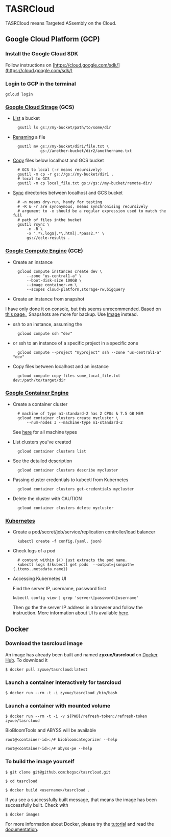 # TASRCloud

TASRCloud means Targeted ASsembly on the Cloud.

## Google Cloud Platform (GCP)


### Install the Google Cloud SDK

Follow instructions on [https://cloud.google.com/sdk/](https://cloud.google.com/sdk/)

### Login to GCP in the terminal

    gcloud login

### [Google Cloud Strage](https://cloud.google.com/storage/docs/overview) (GCS)

* [List](https://cloud.google.com/storage/docs/gsutil/commands/ls) a bucket

        gsutil ls gs://my-bucket/path/to/some/dir

* [Renaming](https://cloud.google.com/storage/docs/gsutil/commands/mv) a file

        gsutil mv gs://my-bucket/dir1/file.txt \
                  gs://another-bucket/dir2/anothername.txt

<!-- Whether there is an indent before localhost makes a difference in github
rendering -->
* [Copy](https://cloud.google.com/storage/docs/gsutil/commands/cp) files below
localhost and GCS bucket

        # GCS to local (-r means recursively)
        gsutil -m cp -r gs://gs://my-bucket/dir1 .
        # local to GCS
        gsutil -m cp local_file.txt gs://gs://my-bucket/remote-dir/

* [Sync](https://cloud.google.com/storage/docs/gsutil/commands/rsync)
directories between localhost and GCS bucket

        # -n means dry-run, handy for testing
        # -R & -r are synonymous, means synchronising recursively
        # argument to -x should be a regular expression used to match the full
        # path of files inthe bucket
        gsutil rsync \
            -n -R \
            -x '.*\.log$|.*\.html|.*pass2.*' \
            gs://ccle-results .

### [Google Compute Engine](https://cloud.google.com/compute/docs/) (GCE)

<!-- Even though https://daringfireball.net/projects/markdown/syntax#block says
8 space, but 6 spaces seem to work better -->
* Create an instance

        gcloud compute instances create dev \
            --zone "us-central1-a" \
            --boot-disk-size 100GB \
            --image container-vm \
            --scopes cloud-platform,storage-rw,bigquery

*  Create an instance from snapshot

I have only done it on console, but this seems unrecommended. Based on
[this page](https://cloud.google.com/compute/docs/instances/creating-and-starting-an-instance),,
Snapshots are more for backup. Use
[Image](https://cloud.google.com/compute/docs/images) instead.

* ssh to an instance, assuming the 

        gcloud compute ssh "dev"

* or ssh to an instance of a specific project in a specific zone

        gcloud compute --project "myproject" ssh --zone "us-central1-a" "dev"

* Copy files between localhost and an instance

        gcloud compute copy-files some_local_file.txt dev:/path/to/target/dir

### [Google Container Engine](https://cloud.google.com/container-engine/docs/)

* Create a container cluster

        # machine of type n1-standard-2 has 2 CPUs & 7.5 GB MEM
        gcloud container clusters create mycluster \
            --num-nodes 3 --machine-type n1-standard-2

  See [here](https://cloud.google.com/compute/docs/machine-types) for all machine types

* List clusters you've created

        gcloud container clusters list

* See the detailed description

        gcloud container clusters describe mycluster

* Passing cluster credentials to kubectl from Kubernetes

        gcloud container clusters get-credentials mycluster

* Delete the cluster with CAUTION

        gcloud container clusters delete mycluster

### [Kubernetes](http://kubernetes.io/v1.1/)

* Create a pod/secret/job/service/replication controller/load balancer

        kubectl create -f config.{yaml, json}

* Check logs of a pod

        # content within $() just extracts the pod name.
        kubectl logs $(kubectl get pods  --output=jsonpath={.items..metadata.name})

* Accessing Kubernetes UI

  Find the server IP, username, password first

      kubectl config view | grep 'server\|password\|username'

  Then go the the server IP address in a browser and follow the
  instruction. More information about UI is available
  [here](https://github.com/kubernetes/kubernetes/blob/v1.0.6/docs/user-guide/ui.md).

## Docker

### Download the tasrcloud image

An image has already been built and named **zyxue/tasrcloud**  on
[Docker Hub](https://hub.docker.com/r/zyxue/tasrcloud/). To download it

    $ docker pull zyxue/tasrcloud:latest


### Launch a container interactively for tasrcloud

    $ docker run --rm -t -i zyxue/tasrcloud /bin/bash

### Launch a container with mounted volume

    $ docker run --rm -t -i -v ${PWD}/refresh-token:/refresh-token zyxue/tasrcloud

BioBloomTools and ABYSS will be available

    root@<container-id>:/# biobloomcategorizer --help

    root@<container-id>:/# abyss-pe --help

### To build the image yourself

    $ git clone git@github.com:bcgsc/tasrcloud.git

    $ cd tasrcloud

    $ docker build <username>/tasrcloud .

If you see a successfully built message, that means the image has been
successfully built. Check with

    $ docker images

For more information about Docker, please try the
[tutorial](https://docs.docker.com/linux/) and read the
[documentation](https://docs.docker.com/).
